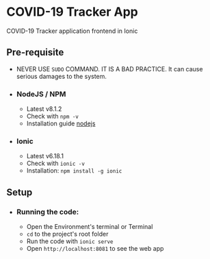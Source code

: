 # COVID-19 Tracker App
COVID-19 Tracker application frontend in Ionic

Pre-requisite
-
- NEVER USE `SUDO` COMMAND. IT IS A BAD PRACTICE. It can cause serious damages to the system.
- ### NodeJS / NPM
    - Latest v8.1.2
    - Check with `npm -v`
    - Installation guide [nodejs](https://nodejs.org/en/download/)
- ### Ionic
    - Latest v6.18.1
    - Check with `ionic -v`
    - Installation: `npm install -g ionic`

Setup
-
- ### Running the code:
    - Open the Environment's terminal or Terminal
    - `cd` to the project's root folder
    - Run the code with `ionic serve`
    - Open `http://localhost:8081` to see the web app